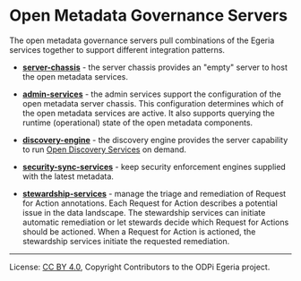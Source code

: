 <!-- SPDX-License-Identifier: CC-BY-4.0 -->
<!-- Copyright Contributors to the ODPi Egeria project. -->

# Open Metadata Governance Servers

The open metadata governance servers pull combinations of the Egeria services together to
support different integration patterns.

* **[server-chassis](server-chassis)** - the server chassis provides an "empty" server to host the open metadata
services.

* **[admin-services](admin-services)** - the admin services support the configuration of the open metadata server chassis.
This configuration determines which of the open metadata services are active.  It also supports
querying the runtime (operational) state of the open metadata components.

* **[discovery-engine](discovery-engine)** - the discovery engine provides the server
capability to run [Open Discovery Services](../frameworks/open-discovery-framework/docs/discovery-service.md)
on demand.

* **[security-sync-services](security-sync-services)** - keep security enforcement engines supplied with the
latest metadata.

* **[stewardship-services](stewardship-services)** - manage the triage and remediation of Request for
Action annotations.  Each Request for Action describes a potential issue in the data
landscape.  The stewardship services can initiate automatic remediation or
let stewards decide which Request for Actions should be actioned.
When a Request for Action is actioned, the stewardship services initiate the
requested remediation.




----
License: [CC BY 4.0](https://creativecommons.org/licenses/by/4.0/),
Copyright Contributors to the ODPi Egeria project.